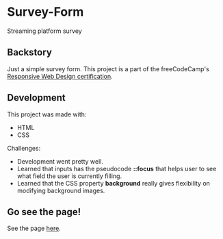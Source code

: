 # Survey-Form
 Streaming platform survey

## Backstory
Just a simple survey form. This project is a part of the freeCodeCamp's [Responsive Web Design certification](https://www.freecodecamp.org/learn/responsive-web-design/).


## Development
This project was made with:
- HTML
- CSS

Challenges:
- Development went pretty well.
- Learned that inputs has the pseudocode **::focus** that helps user to see what field the user is currently filling.
- Learned that the CSS property **background** really gives flexibility on modifying background images.

## Go see the page!
See the page [here](https://codepen.io/danielemerald/full/gOgOZEw).
